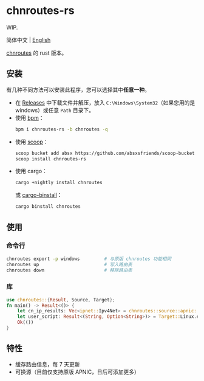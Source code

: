 # chnroutes-rs

WIP.

简体中文 | [English](./README_en.md)

[chnroutes](https://github.com/fivesheep/chnroutes) 的 rust 版本。

## 安装

有几种不同方法可以安装此程序，您可以选择其中**任意一种**。

- 在 [Releases](https://github.com/lxl66566/chnroutes-rs/releases) 中下载文件并解压，放入 `C:\Windows\System32`（如果您用的是 windows）或任意 `Path` 目录下。
- 使用 [bpm](https://github.com/lxl66566/bpm)：
  ```sh
  bpm i chnroutes-rs -b chnroutes -q
  ```
- 使用 [scoop](https://scoop.sh/)：
  ```sh
  scoop bucket add absx https://github.com/absxsfriends/scoop-bucket
  scoop install chnroutes-rs
  ```
- 使用 cargo：
  ```sh
  cargo +nightly install chnroutes
  ```
  或 [cargo-binstall](https://github.com/cargo-bins/cargo-binstall)：
  ```sh
  cargo binstall chnroutes
  ```

## 使用

### 命令行

```sh
chnroutes export -p windows         # 与原版 chnroutes 功能相同
chnroutes up                        # 写入路由表
chnroutes down                      # 移除路由表
```

### 库

```rs
use chnroutes::{Result, Source, Target};
fn main() -> Result<()> {
    let cn_ip_results: Vec<ipnet::Ipv4Net> = chnroutes::source::apnic::fetch_ip_data()?;
    let user_script: Result<(String, Option<String>)> = Target::Linux.export_str(&Source::apnic);
    Ok(())
}
```

## 特性

- 缓存路由信息，每 7 天更新
- 可换源（目前仅支持原版 APNIC，日后可添加更多）
